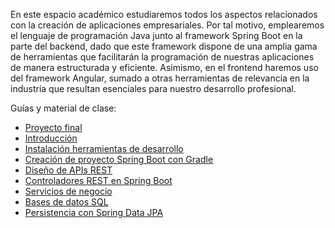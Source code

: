 En este espacio académico estudiaremos todos los aspectos relacionados con la creación de aplicaciones empresariales. Por tal motivo, emplearemos el lenguaje de programación Java junto al framework Spring Boot en la parte del backend, dado que este framework dispone de una amplia gama de herramientas que facilitarán la programación de nuestras aplicaciones de manera estructurada y eficiente. Asimismo, en el frontend haremos uso del framework Angular, sumado a otras herramientas de relevancia en la industria que resultan esenciales para nuestro desarrollo profesional.

Guías y material de clase:

- [Proyecto final](0.proyecto-final.md)
- [Introducción](1.introduccion.md)
- [Instalación herramientas de desarrollo](2.instalacion-herramientas-de-desarrollo.md)
- [Creación de proyecto Spring Boot con Gradle](3.proyecto-gradle.md)
- [Diseño de APIs REST](4.apis-rest.md)
- [Controladores REST en Spring Boot](5.controladores-rest-SpringBoot.md)
- [Servicios de negocio](6.servicios-negocio.md)
- [Bases de datos SQL](7.bases-datos-sql.md)
- [Persistencia con Spring Data JPA](8.persistencia-SpringDataJPA.md)